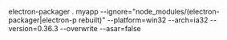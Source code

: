 electron-packager . myapp --ignore="node_modules/(electron-packager|electron-p rebuilt)" --platform=win32 --arch=ia32 --version=0.36.3 --overwrite --asar=false
